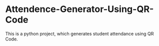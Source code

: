 # Attendence-Generator-Using-QR-Code
This is a python project, which generates student attendance using QR Code. 
